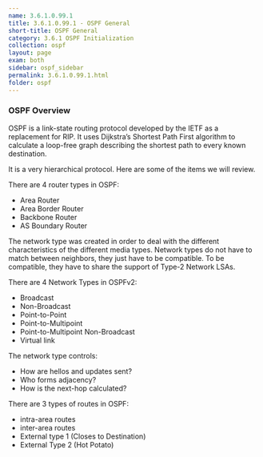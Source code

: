 ```yaml
---
name: 3.6.1.0.99.1
title: 3.6.1.0.99.1 - OSPF General
short-title: OSPF General
category: 3.6.1 OSPF Initialization
collection: ospf
layout: page
exam: both
sidebar: ospf_sidebar
permalink: 3.6.1.0.99.1.html
folder: ospf
---
```

### OSPF Overview

OSPF is a link-state routing protocol developed by the IETF as a replacement for RIP. It uses Dijkstra’s Shortest Path First algorithm to calculate a loop-free graph describing the shortest path to every known destination.

It is a very hierarchical protocol. Here are some of the items we will review.

There are 4 router types in OSPF:
- Area Router
- Area Border Router
- Backbone Router
- AS Boundary Router

The network type was created in order to deal with the different characteristics of the different media types. Network types do not have to match between neighbors, they just have to be compatible. To be compatible, they have to share the support of Type-2 Network LSAs.

There are 4 Network Types in OSPFv2:
- Broadcast
- Non-Broadcast
- Point-to-Point
- Point-to-Multipoint
- Point-to-Multipoint Non-Broadcast
- Virtual link

The network type controls:
- How are hellos and updates sent?
- Who forms adjacency?
- How is the next-hop calculated?

There are 3 types of routes in OSPF:
- intra-area routes
- inter-area routes
- External type 1 (Closes to Destination)
- External Type 2 (Hot Potato)
